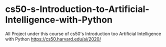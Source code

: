 # cs50-s-Introduction-to-Artificial-Intelligence-with-Python
All Project under this course of cs50's Introduction too Artificial Intelligence with Python
https://cs50.harvard.edu/ai/2020/
